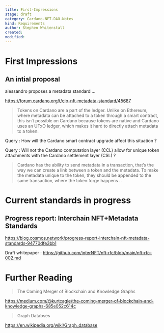 ```yaml
---
title: First-Impressions
stage: draft
category: Cardano-NFT-DAO-Notes
kind: Requirements
author: Stephen Whitenstall
created: 
modified: 
---
```



# First Impressions

## An intial proposal

alessandro proposes a metadata standard ...

https://forum.cardano.org/t/cip-nft-metadata-standard/45687

> Tokens on Cardano are a part of the ledger. Unlike on Ethereum, where metadata can be attached to a token through a smart contract, this isn’t possible on Cardano because tokens are native and Cardano uses an UTxO ledger, which makes it hard to directly attach metadata to a token.
> 

Query : How will the Cardano smart contract upgrade affect this situation ? 

Query : Will not the Cardano computation layer (CCL) allow for unique token attachments with the Cardano settlement layer (CSL) ?


> Cardano has the ability to send metadata in a transaction, that’s the way we can create a link between a token and the metadata. To make the metadata unique to the token, they should be appended to the same transaction, where the token forge happens ..
> 


# Current standards in progress

## Progress report: Interchain NFT+Metadata Standards

https://blog.cosmos.network/progress-report-interchain-nft-metadata-standards-94770dfe3bb1

Draft whitepaper : https://github.com/interNFT/nft-rfc/blob/main/nft-rfc-002.md



# Further Reading

> The Coming Merger of Blockchain and Knowledge Graphs
> 

https://medium.com/@kurtcagle/the-coming-merger-of-blockchain-and-knowledge-graphs-685e052c614c

> Graph Databses

https://en.wikipedia.org/wiki/Graph_database

